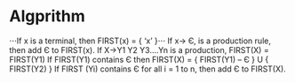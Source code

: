# Algprithm

⋅⋅⋅If x is a terminal, then FIRST(x) = { ‘x’ }⋅⋅⋅
If x-> Є, is a production rule, then add Є to FIRST(x).
If X->Y1 Y2 Y3….Yn is a production, 
FIRST(X) = FIRST(Y1)
If FIRST(Y1) contains Є then FIRST(X) = { FIRST(Y1) – Є } U { FIRST(Y2) }
If FIRST (Yi) contains Є for all i = 1 to n, then add Є to FIRST(X).
